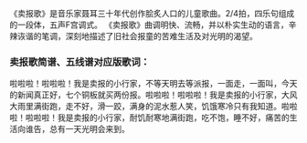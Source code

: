 

《卖报歌》是音乐家聂耳三十年代创作脍炙人口的儿童歌曲。2/4拍，四乐句组成的一段体，五声F宫调式。
《卖报歌》曲调明快、流畅，并以朴实生动的语言，辛辣诙谐的笔调，深刻地描述了旧社会报童的苦难生活及对光明的渴望。

### 卖报歌简谱、五线谱对应版歌词：

啦啦啦！啦啦啦！我是卖报的小行家，不等天明去等派报，一面走，一面叫，今天的新闻真正好，七个铜板就买两份报。啦啦啦！啦啦啦！我是卖报的小行家，大风大雨里满街跑，走不好，滑一跤，满身的泥水惹人笑，饥饿寒冷只有我知道。啦啦啦！啦啦啦！我是卖报的小行家，耐饥耐寒地满街跑，吃不饱，睡不好，痛苦的生活向谁告，总有一天光明会来到。

